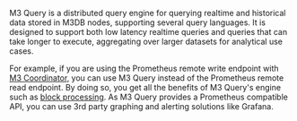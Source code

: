 M3 Query is a distributed query engine for querying realtime and historical data stored in M3DB nodes, supporting several query languages. It is designed to support both low latency realtime queries and queries that can take longer to execute, aggregating over larger datasets for analytical use cases.

For example, if you are using the Prometheus remote write endpoint with [M3 Coordinator](/docs/integrations/prometheus), you can use M3 Query instead of the Prometheus remote read endpoint. By doing so, you get all the benefits of M3 Query's engine such as [block processing](/docs/m3query/architecture/blocks/). As M3 Query provides a Prometheus compatible API, you can use 3rd party graphing and alerting solutions like Grafana.

